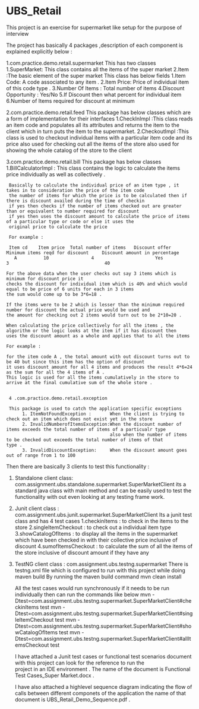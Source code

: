 # UBS_Retail
This project is an exercise for supermarket like setup for the purpose of interview 

The project has basically 4 packages ,description of each component is explained explicitly below :

1.com.practice.demo.retail.supermarket
  This has two classes 
     1.SuperMarket: This class contains all the items of the super market 
     2.Item :The basic element of the super market 
       This class has below fields 
       1.Item Code: A code associated to any item .
       2.Item Price: Price of individual item of this code type .
       3.Number Of Items : Total number of items 
       4.Discount Opportunity : Yes/No
       5.If Discount then what percent for individual item 
       6.Number of Items required for discount at minimum 

2.com.practice.demo.retail.feed
  This package has below classes which are a form of implementation for their interfaces 
     1.CheckInImpl :This class reads an item code and populates all its attributes and returns
                    the item to the client which in turn puts the item to the supermarket.
     2.CheckoutImpl :This class is used to checkout individual items with a particular item code
                     and its price also used for checking out all the items of the store also used
                     for showing the whole catalog of the store to the client
 
 3.com.practice.demo.retail.bill
 This package has below classes 
     1.BillCalculatorImpl : This class contains the logic to calculate the items price individually as well as collectively .
     
     Basically to calculate the individual price of an item type , it takes in to consideration the price of the item code 
     the number of items for which the price is to be calculated then if there is discount availed during the time of checkin
     if yes then checks if the number of items checked out are greater than or equivalent to number required for discount 
     if yes then uses the discount amount to calculate the price of items of a particular type or code or else it uses the 
     original price to calculate the price 
     
     For example : 
     
     Item cd	Item price	Total number of items 	Discount offer 	Minimum items reqd for discount 	Discount amount in percentage 
       A	      10	            4	                    Yes 	             3 	                                  40

    For the above data when the user checks out say 3 items which is minimum for discount price it 
    checks the discount for individual item which is 40% and which would equal to be price of 6 units for each in 3 items
    the sum would come up to be 3*6=18 .
    
    If the items were to be 2 which is lesser than the minimum required number for discount the actual price would be used and 
    the amount for checking out 2 items would turn out to be 2*10=20 . 
    
    When calculating the price collectively for all the items , the algorithm or the logic looks at the item if it has discount then
    uses the discount amount as a whole and applies that to all the items 
    
    For example :
    
    for the item code A , the total amount with out discount turns out to be 40 but since this item has the option of discount
    it uses discount amount for all 4 items and produces the result 4*6=24 as the sum for all the 4 items of A .
    This logic is used for all the items cumulatively in the store to arrive at the final cumulative sum of the whole store .

     
     4 .com.practice.demo.retail.exception
     
     This package is used to catch the application specific exceptions 
          1. ItemNotFoundException :       When the client is trying to check out an item which does not exist yet in the store 
          2. InvalidNumberofItemsException:When the discount number of items exceeds the total number of items of a particualr type 
                                           also when the number of items to be checked out exceeds the total number of items of that                                                type .
          3. InvalidDiscountException:     When the discount amount goes out of range from 1 to 100 
 
       
  
Then there are basically 3 clients to test this functionality :

1. Standalone client class: com.assignment.ubs.standalone.supermarket.SuperMarketClient
   its a standard java class with main method and can be easily used to test the functionality with out even looking at any testing 
   frame work.

2. Junit client class : com.assignment.ubs.junit.supermarket.SuperMarketClient
   Its a junit test class and has 4 test cases
   1.checkinItems : to check in the items to the store 
   2.singleItemCheckout : to check out a individual item type 
   3.showCatalogOfItems : to display all the items in the supermarket which have been checked in with their collective price inclusive 
                          of discount 
   4.sumofItemsCheckout : to calculate the sum of all the items of the store inclusive of discount amount if they have any 

3. TestNG client class : com.assignment.ubs.testng.supermarket
   There is testng.xml file which is configured to run with this project while doing maven build 
   By running the maven build command 
   mvn clean install 
   
   All the test cases would run synchronously if it needs to be run individually then can run the commands like below 
   mvn -Dtest=com.assignment.ubs.testng.supermarket.SuperMarketClient#checkinItems test
   mvn -Dtest=com.assignment.ubs.testng.supermarket.SuperMarketClient#singleItemCheckout test
   mvn -Dtest=com.assignment.ubs.testng.supermarket.SuperMarketClient#showCatalogOfItems test
   mvn -Dtest=com.assignment.ubs.testng.supermarket.SuperMarketClient#allItemsCheckout test
   
   
   I have attached a Junit test cases or functional test scenarios document with this project can look for the reference to run the    
   project in an IDE environment . The name of the document is Functional Test Cases_Super Market.docx  .
   
   I have also attached a highlevel sequence diagram indicating the flow of calls between different componets of the application
   the name of that document is UBS_Retail_Demo_Sequence.pdf .
   
